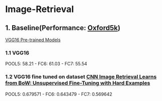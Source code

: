 # Image-Retrieval
## 1. Baseline(Performance: [Oxford5k](http://www.robots.ox.ac.uk/~vgg/data/oxbuildings/))
[VGG16 Pre-trained Models](http://download.tensorflow.org/models/vgg_16_2016_08_28.tar.gz)
### 1.1 VGG16
POOL5: 58.21 - FC6: 61.03 - FC7: 55.54
### 1.2 VGG16 fine tuned on dataset [CNN Image Retrieval Learns from BoW: Unsupervised Fine-Tuning with Hard Examples](http://cmp.felk.cvut.cz/~radenfil/projects/siamac.html)
POOL5: 0.679571 - FC6: 0.643479 - FC7: 0.569642
